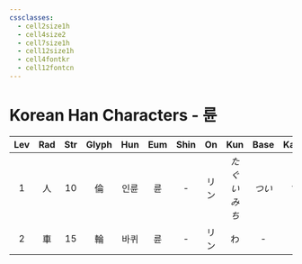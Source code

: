 ```yaml
---
cssclasses:
  - cell2size1h
  - cell4size2
  - cell7size1h
  - cell12size1h
  - cell4fontkr
  - cell12fontcn
---
```


# Korean Han Characters - 륜

| Lev | Rad | Str | Glyph | Hun | Eum | Shin | On  |     Kun     | Base | Kana | Simp | Man |  Can  | Viet |
| :-: | :-: | :-: | :---: | :-: | :-: | :--: | :-: | :---------: | :--: | :--: | :--: | :-: | :---: | :--: |
|  1  |  人  | 10  |   倫   | 인륜  |  륜  |  -   | リン  | *たぐい<br>みち* | *つい* | *で*  |  伦   | lún | leon4 | luân |
|  2  |  車  | 15  |   輪   | 바퀴  |  륜  |  -   | リン  |      わ      |  -   |  -   |  轮   | lún | leon4 | luân |
